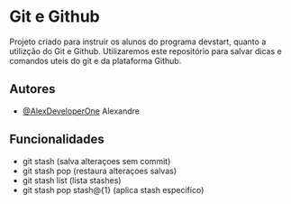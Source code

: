 
# Git e Github

Projeto criado para instruir os alunos do programa devstart, quanto a utilizção do Git e Github. Utilizaremos este repositório para salvar dicas e comandos uteis do git e da plataforma Github.


## Autores

- [@AlexDeveloperOne](https://github.com/AlexDeveloperOne) Alexandre


## Funcionalidades

- git stash (salva alteraçoes sem commit)
- git stash pop (restaura alteraçoes salvas)
- git stash list (lista stashes)
- git stash pop stash@{1} (aplica stash especifico)